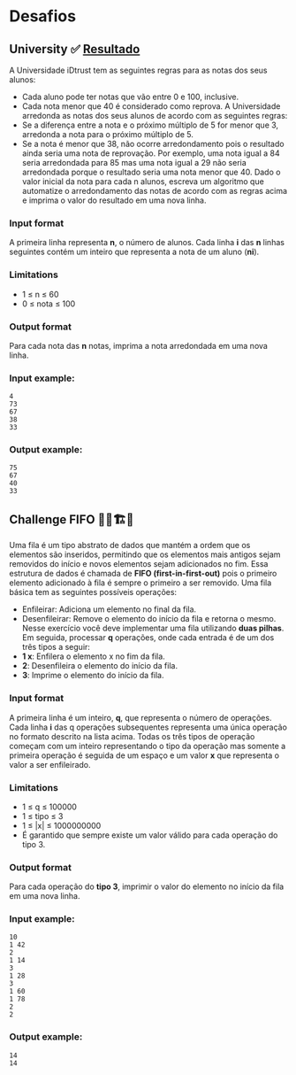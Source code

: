 # Desafios

## University :white_check_mark: [Resultado](https://github.com/lin-br/pythonando-do-lin/tree/master/studies/idtrust/university)
A Universidade iDtrust tem as seguintes regras para as notas dos seus alunos:
* Cada aluno pode ter notas que vão entre 0 e 100, inclusive.
* Cada nota menor que 40 é considerado como reprova.
A Universidade arredonda as notas dos seus alunos de acordo com as seguintes regras:
* Se a diferença entre a nota e o próximo múltiplo de 5 for menor que 3, arredonda a nota para o próximo múltiplo de 5.
* Se a nota é menor que 38, não ocorre arredondamento pois o resultado ainda seria uma nota de reprovação.
Por exemplo, uma nota igual a 84 seria arredondada para 85 mas uma nota igual a 29 não seria arredondada
porque o resultado seria uma nota menor que 40.
Dado o valor inicial da nota para cada n alunos, escreva um algoritmo que automatize o arredondamento das
notas de acordo com as regras acima e imprima o valor do resultado em uma nova linha.
### Input format
A primeira linha representa **n**, o número de alunos. Cada linha **i** das **n** linhas seguintes contém um inteiro que
representa a nota de um aluno (**ni**).
### Limitations
* 1 ≤ n ≤ 60
* 0 ≤ nota ≤ 100
### Output format
Para cada nota das **n** notas, imprima a nota arredondada em uma nova linha.
### Input example:
```text
4
73
67
38
33
```
### Output example:
```text
75
67
40
33
```
## Challenge FIFO :construction_worker_man::building_construction::construction:
Uma fila é um tipo abstrato de dados que mantém a ordem que os elementos são inseridos, permitindo que os
elementos mais antigos sejam removidos do início e novos elementos sejam adicionados no fim.
Essa estrutura de dados é chamada de **FIFO (first-in-first-out)** pois o primeiro elemento adicionado
à fila é sempre o primeiro a ser removido. Uma fila básica tem as seguintes possíveis operações:
* Enfileirar: Adiciona um elemento no final da fila.
* Desenfileirar: Remove o elemento do início da fila e retorna o mesmo.
Nesse exercício você deve implementar uma fila utilizando **duas pilhas**. Em seguida, processar **q** operações,
onde cada entrada é de um dos três tipos a seguir:
* **1 x**: Enfilera o elemento x no fim da fila.
* **2**: Desenfileira o elemento do início da fila.
* **3**: Imprime o elemento do início da fila.
### Input format
A primeira linha é um inteiro, **q**, que representa o número de operações. Cada linha **i** das q operações
subsequentes representa uma única operação no formato descrito na lista acima. Todas os três tipos de
operação começam com um inteiro representando o tipo da operação mas somente a primeira operação é seguida
de um espaço e um valor **x** que representa o valor a ser enfileirado.
### Limitations
* 1 ≤ q ≤ 100000
* 1 ≤ tipo ≤ 3
* 1 ≤ |x| ≤ 1000000000
* É garantido que sempre existe um valor válido para cada operação do tipo 3.
### Output format
Para cada operação do **tipo 3**, imprimir o valor do elemento no início da fila em uma nova linha.
### Input example:
```text
10
1 42
2
1 14
3
1 28
3
1 60
1 78
2
2
```
### Output example:
```text
14
14
```